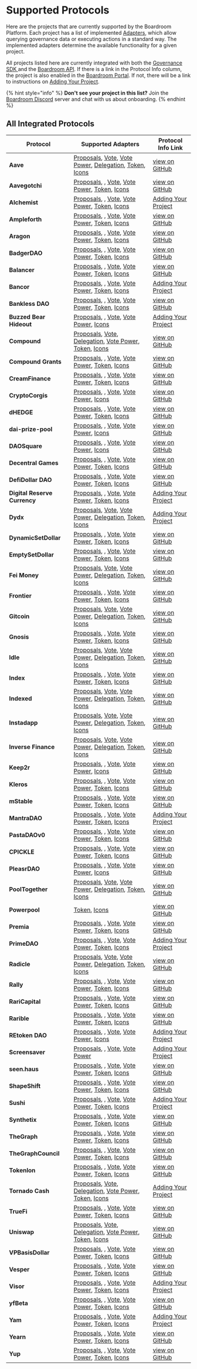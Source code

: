 # Supported Protocols

Here are the projects that are currently supported by the Boardroom Platform. Each project has a list of implemented [Adapters](sdk/adapters/), which allow querying governance data or executing actions in a standard way. The implemented adapters determine the available functionality for a given project.

All projects listed here are currently integrated with both the [Governance SDK ](sdk/governance-sdk.md)and the [Boardroom API](boardroom-api/boardroom-api.md). If there is a link in the Protocol Info column, the project is also enabled in the [Boardroom Portal](boardroom-portal-1/getting-started.md). If not, there will be a link to instructions on [Adding Your Project](boardroom-portal-1/adding-your-project/).

{% hint style="info" %}
**Don't see your project in this list?** Join the [Boardroom Discord](https://discord.gg/BwDfpveu) server and chat with us about onboarding.
{% endhint %}

## All Integrated Protocols

| Protocol | Supported Adapters | Protocol Info Link |
| --- | --- | --- |
| **Aave** | [Proposals](sdk/adapters/proposals-adapter.md), [Vote](sdk/adapters/vote-adapter.md), [Vote Power](sdk/adapters/vote-power-adapter.md), [Delegation](sdk/adapters/delegation-apdater.md), [Token](sdk/adapters/token-adapter.md), [Icons](sdk/adapters/icons-adapter.md) | [view on GitHub](https://github.com/boardroom-inc/protocol-Info/tree/main/protocols/aave) |
| **Aavegotchi** | [Proposals](sdk/adapters/proposals-adapter.md), , [Vote](sdk/adapters/vote-adapter.md), [Vote Power](sdk/adapters/vote-power-adapter.md), [Token](sdk/adapters/token-adapter.md), [Icons](sdk/adapters/icons-adapter.md) | [view on GitHub](https://github.com/boardroom-inc/protocol-Info/tree/main/protocols/aavegotchi) |
| **Alchemist** | [Proposals](sdk/adapters/proposals-adapter.md), , [Vote](sdk/adapters/vote-adapter.md), [Vote Power](sdk/adapters/vote-power-adapter.md), [Token](sdk/adapters/token-adapter.md), [Icons](sdk/adapters/icons-adapter.md) | [Adding Your Project](boardroom-portal-1/adding-your-project/) |
| **Ampleforth** | [Proposals](sdk/adapters/proposals-adapter.md), , [Vote](sdk/adapters/vote-adapter.md), [Vote Power](sdk/adapters/vote-power-adapter.md), [Token](sdk/adapters/token-adapter.md), [Icons](sdk/adapters/icons-adapter.md) | [view on GitHub](https://github.com/boardroom-inc/protocol-Info/tree/main/protocols/ampleforth) |
| **Aragon** | [Proposals](sdk/adapters/proposals-adapter.md), , [Vote](sdk/adapters/vote-adapter.md), [Vote Power](sdk/adapters/vote-power-adapter.md), [Token](sdk/adapters/token-adapter.md), [Icons](sdk/adapters/icons-adapter.md) | [view on GitHub](https://github.com/boardroom-inc/protocol-Info/tree/main/protocols/aragon) |
| **BadgerDAO** | [Proposals](sdk/adapters/proposals-adapter.md), , [Vote](sdk/adapters/vote-adapter.md), [Vote Power](sdk/adapters/vote-power-adapter.md), [Token](sdk/adapters/token-adapter.md), [Icons](sdk/adapters/icons-adapter.md) | [view on GitHub](https://github.com/boardroom-inc/protocol-Info/tree/main/protocols/badgerdao) |
| **Balancer** | [Proposals](sdk/adapters/proposals-adapter.md), , [Vote](sdk/adapters/vote-adapter.md), [Vote Power](sdk/adapters/vote-power-adapter.md), [Token](sdk/adapters/token-adapter.md), [Icons](sdk/adapters/icons-adapter.md) | [view on GitHub](https://github.com/boardroom-inc/protocol-Info/tree/main/protocols/balancer) |
| **Bancor** | [Proposals](sdk/adapters/proposals-adapter.md), , [Vote](sdk/adapters/vote-adapter.md), [Vote Power](sdk/adapters/vote-power-adapter.md), [Token](sdk/adapters/token-adapter.md), [Icons](sdk/adapters/icons-adapter.md) | [Adding Your Project](boardroom-portal-1/adding-your-project/) |
| **Bankless DAO** | [Proposals](sdk/adapters/proposals-adapter.md), , [Vote](sdk/adapters/vote-adapter.md), [Vote Power](sdk/adapters/vote-power-adapter.md), [Token](sdk/adapters/token-adapter.md), [Icons](sdk/adapters/icons-adapter.md) | [view on GitHub](https://github.com/boardroom-inc/protocol-Info/tree/main/protocols/banklessvault) |
| **Buzzed Bear Hideout** | [Proposals](sdk/adapters/proposals-adapter.md), , [Vote](sdk/adapters/vote-adapter.md), [Vote Power](sdk/adapters/vote-power-adapter.md), [Icons](sdk/adapters/icons-adapter.md) | [Adding Your Project](boardroom-portal-1/adding-your-project/) |
| **Compound** | [Proposals](sdk/adapters/proposals-adapter.md), [Vote](sdk/adapters/vote-adapter.md), [Delegation](sdk/adapters/delegation-apdater.md), [Vote Power](sdk/adapters/vote-power-adapter.md), [Token](sdk/adapters/token-adapter.md), [Icons](sdk/adapters/icons-adapter.md) | [view on GitHub](https://github.com/boardroom-inc/protocol-Info/tree/main/protocols/compound) |
| **Compound Grants** | [Proposals](sdk/adapters/proposals-adapter.md), , [Vote](sdk/adapters/vote-adapter.md), [Vote Power](sdk/adapters/vote-power-adapter.md), [Token](sdk/adapters/token-adapter.md), [Icons](sdk/adapters/icons-adapter.md) | [view on GitHub](https://github.com/boardroom-inc/protocol-Info/tree/main/protocols/compoundgrants) |
| **CreamFinance** | [Proposals](sdk/adapters/proposals-adapter.md), , [Vote](sdk/adapters/vote-adapter.md), [Vote Power](sdk/adapters/vote-power-adapter.md), [Token](sdk/adapters/token-adapter.md), [Icons](sdk/adapters/icons-adapter.md) | [view on GitHub](https://github.com/boardroom-inc/protocol-Info/tree/main/protocols/creamfinance) |
| **CryptoCorgis** | [Proposals](sdk/adapters/proposals-adapter.md), , [Vote](sdk/adapters/vote-adapter.md), [Vote Power](sdk/adapters/vote-power-adapter.md), [Icons](sdk/adapters/icons-adapter.md) | [view on GitHub](https://github.com/boardroom-inc/protocol-Info/tree/main/protocols/cryptocorgis) |
| **dHEDGE** | [Proposals](sdk/adapters/proposals-adapter.md), , [Vote](sdk/adapters/vote-adapter.md), [Vote Power](sdk/adapters/vote-power-adapter.md), [Token](sdk/adapters/token-adapter.md), [Icons](sdk/adapters/icons-adapter.md) | [view on GitHub](https://github.com/boardroom-inc/protocol-Info/tree/main/protocols/dhedge) |
| **dai-prize-pool** | [Proposals](sdk/adapters/proposals-adapter.md), , [Vote](sdk/adapters/vote-adapter.md), [Vote Power](sdk/adapters/vote-power-adapter.md), [Icons](sdk/adapters/icons-adapter.md) | [view on GitHub](https://github.com/boardroom-inc/protocol-Info/tree/main/protocols/daiprizepool) |
| **DAOSquare** | [Proposals](sdk/adapters/proposals-adapter.md), , [Vote](sdk/adapters/vote-adapter.md), [Vote Power](sdk/adapters/vote-power-adapter.md), [Icons](sdk/adapters/icons-adapter.md) | [view on GitHub](https://github.com/boardroom-inc/protocol-Info/tree/main/protocols/daosquare) |
| **Decentral Games** | [Proposals](sdk/adapters/proposals-adapter.md), , [Vote](sdk/adapters/vote-adapter.md), [Vote Power](sdk/adapters/vote-power-adapter.md), [Token](sdk/adapters/token-adapter.md), [Icons](sdk/adapters/icons-adapter.md) | [view on GitHub](https://github.com/boardroom-inc/protocol-Info/tree/main/protocols/decentralgames) |
| **DefiDollar DAO** | [Proposals](sdk/adapters/proposals-adapter.md), , [Vote](sdk/adapters/vote-adapter.md), [Vote Power](sdk/adapters/vote-power-adapter.md), [Token](sdk/adapters/token-adapter.md), [Icons](sdk/adapters/icons-adapter.md) | [view on GitHub](https://github.com/boardroom-inc/protocol-Info/tree/main/protocols/defidollar) |
| **Digital Reserve Currency** | [Proposals](sdk/adapters/proposals-adapter.md), , [Vote](sdk/adapters/vote-adapter.md), [Vote Power](sdk/adapters/vote-power-adapter.md), [Token](sdk/adapters/token-adapter.md), [Icons](sdk/adapters/icons-adapter.md) | [Adding Your Project](boardroom-portal-1/adding-your-project/) |
| **Dydx** | [Proposals](sdk/adapters/proposals-adapter.md), [Vote](sdk/adapters/vote-adapter.md), [Vote Power](sdk/adapters/vote-power-adapter.md), [Delegation](sdk/adapters/delegation-apdater.md), [Token](sdk/adapters/token-adapter.md), [Icons](sdk/adapters/icons-adapter.md) | [Adding Your Project](boardroom-portal-1/adding-your-project/) |
| **DynamicSetDollar** | [Proposals](sdk/adapters/proposals-adapter.md), , [Vote](sdk/adapters/vote-adapter.md), [Vote Power](sdk/adapters/vote-power-adapter.md), [Token](sdk/adapters/token-adapter.md), [Icons](sdk/adapters/icons-adapter.md) | [view on GitHub](https://github.com/boardroom-inc/protocol-Info/tree/main/protocols/dsd) |
| **EmptySetDollar** | [Proposals](sdk/adapters/proposals-adapter.md), , [Vote](sdk/adapters/vote-adapter.md), [Vote Power](sdk/adapters/vote-power-adapter.md), [Token](sdk/adapters/token-adapter.md), [Icons](sdk/adapters/icons-adapter.md) | [view on GitHub](https://github.com/boardroom-inc/protocol-Info/tree/main/protocols/esd) |
| **Fei Money** | [Proposals](sdk/adapters/proposals-adapter.md), [Vote](sdk/adapters/vote-adapter.md), [Vote Power](sdk/adapters/vote-power-adapter.md), [Delegation](sdk/adapters/delegation-apdater.md), [Token](sdk/adapters/token-adapter.md), [Icons](sdk/adapters/icons-adapter.md) | [view on GitHub](https://github.com/boardroom-inc/protocol-Info/tree/main/protocols/fei) |
| **Frontier** | [Proposals](sdk/adapters/proposals-adapter.md), , [Vote](sdk/adapters/vote-adapter.md), [Vote Power](sdk/adapters/vote-power-adapter.md), [Token](sdk/adapters/token-adapter.md), [Icons](sdk/adapters/icons-adapter.md) | [view on GitHub](https://github.com/boardroom-inc/protocol-Info/tree/main/protocols/frontier) |
| **Gitcoin** | [Proposals](sdk/adapters/proposals-adapter.md), [Vote](sdk/adapters/vote-adapter.md), [Vote Power](sdk/adapters/vote-power-adapter.md), [Delegation](sdk/adapters/delegation-apdater.md), [Token](sdk/adapters/token-adapter.md), [Icons](sdk/adapters/icons-adapter.md) | [view on GitHub](https://github.com/boardroom-inc/protocol-Info/tree/main/protocols/gitcoin) |
| **Gnosis** | [Proposals](sdk/adapters/proposals-adapter.md), , [Vote](sdk/adapters/vote-adapter.md), [Vote Power](sdk/adapters/vote-power-adapter.md), [Token](sdk/adapters/token-adapter.md), [Icons](sdk/adapters/icons-adapter.md) | [view on GitHub](https://github.com/boardroom-inc/protocol-Info/tree/main/protocols/gnosis) |
| **Idle** | [Proposals](sdk/adapters/proposals-adapter.md), [Vote](sdk/adapters/vote-adapter.md), [Vote Power](sdk/adapters/vote-power-adapter.md), [Delegation](sdk/adapters/delegation-apdater.md), [Token](sdk/adapters/token-adapter.md), [Icons](sdk/adapters/icons-adapter.md) | [view on GitHub](https://github.com/boardroom-inc/protocol-Info/tree/main/protocols/idlefinance) |
| **Index** | [Proposals](sdk/adapters/proposals-adapter.md), , [Vote](sdk/adapters/vote-adapter.md), [Vote Power](sdk/adapters/vote-power-adapter.md), [Token](sdk/adapters/token-adapter.md), [Icons](sdk/adapters/icons-adapter.md) | [view on GitHub](https://github.com/boardroom-inc/protocol-Info/tree/main/protocols/indexCoop) |
| **Indexed** | [Proposals](sdk/adapters/proposals-adapter.md), [Vote](sdk/adapters/vote-adapter.md), [Vote Power](sdk/adapters/vote-power-adapter.md), [Delegation](sdk/adapters/delegation-apdater.md), [Token](sdk/adapters/token-adapter.md), [Icons](sdk/adapters/icons-adapter.md) | [view on GitHub](https://github.com/boardroom-inc/protocol-Info/tree/main/protocols/indexed) |
| **Instadapp** | [Proposals](sdk/adapters/proposals-adapter.md), [Vote](sdk/adapters/vote-adapter.md), [Vote Power](sdk/adapters/vote-power-adapter.md), [Delegation](sdk/adapters/delegation-apdater.md), [Token](sdk/adapters/token-adapter.md), [Icons](sdk/adapters/icons-adapter.md) | [view on GitHub](https://github.com/boardroom-inc/protocol-Info/tree/main/protocols/instadapp) |
| **Inverse Finance** | [Proposals](sdk/adapters/proposals-adapter.md), [Vote](sdk/adapters/vote-adapter.md), [Vote Power](sdk/adapters/vote-power-adapter.md), [Delegation](sdk/adapters/delegation-apdater.md), [Token](sdk/adapters/token-adapter.md), [Icons](sdk/adapters/icons-adapter.md) | [view on GitHub](https://github.com/boardroom-inc/protocol-Info/tree/main/protocols/inverse) |
| **Keep2r** | [Proposals](sdk/adapters/proposals-adapter.md), , [Vote](sdk/adapters/vote-adapter.md), [Vote Power](sdk/adapters/vote-power-adapter.md), [Icons](sdk/adapters/icons-adapter.md) | [view on GitHub](https://github.com/boardroom-inc/protocol-Info/tree/main/protocols/keep2r) |
| **Kleros** | [Proposals](sdk/adapters/proposals-adapter.md), , [Vote](sdk/adapters/vote-adapter.md), [Vote Power](sdk/adapters/vote-power-adapter.md), [Token](sdk/adapters/token-adapter.md), [Icons](sdk/adapters/icons-adapter.md) | [view on GitHub](https://github.com/boardroom-inc/protocol-Info/tree/main/protocols/kleros) |
| **mStable** | [Proposals](sdk/adapters/proposals-adapter.md), , [Vote](sdk/adapters/vote-adapter.md), [Vote Power](sdk/adapters/vote-power-adapter.md), [Token](sdk/adapters/token-adapter.md), [Icons](sdk/adapters/icons-adapter.md) | [view on GitHub](https://github.com/boardroom-inc/protocol-Info/tree/main/protocols/mstable) |
| **MantraDAO** | [Proposals](sdk/adapters/proposals-adapter.md), , [Vote](sdk/adapters/vote-adapter.md), [Vote Power](sdk/adapters/vote-power-adapter.md), [Token](sdk/adapters/token-adapter.md), [Icons](sdk/adapters/icons-adapter.md) | [Adding Your Project](boardroom-portal-1/adding-your-project/) |
| **PastaDAOv0** | [Proposals](sdk/adapters/proposals-adapter.md), , [Vote](sdk/adapters/vote-adapter.md), [Vote Power](sdk/adapters/vote-power-adapter.md), [Token](sdk/adapters/token-adapter.md), [Icons](sdk/adapters/icons-adapter.md) | [view on GitHub](https://github.com/boardroom-inc/protocol-Info/tree/main/protocols/pasta) |
| **CPICKLE** | [Proposals](sdk/adapters/proposals-adapter.md), , [Vote](sdk/adapters/vote-adapter.md), [Vote Power](sdk/adapters/vote-power-adapter.md), [Token](sdk/adapters/token-adapter.md), [Icons](sdk/adapters/icons-adapter.md) | [view on GitHub](https://github.com/boardroom-inc/protocol-Info/tree/main/protocols/pickle) |
| **PleasrDAO** | [Proposals](sdk/adapters/proposals-adapter.md), , [Vote](sdk/adapters/vote-adapter.md), [Vote Power](sdk/adapters/vote-power-adapter.md), [Icons](sdk/adapters/icons-adapter.md) | [view on GitHub](https://github.com/boardroom-inc/protocol-Info/tree/main/protocols/pleasrdao) |
| **PoolTogether** | [Proposals](sdk/adapters/proposals-adapter.md), [Vote](sdk/adapters/vote-adapter.md), [Vote Power](sdk/adapters/vote-power-adapter.md), [Delegation](sdk/adapters/delegation-apdater.md), [Token](sdk/adapters/token-adapter.md), [Icons](sdk/adapters/icons-adapter.md) | [view on GitHub](https://github.com/boardroom-inc/protocol-Info/tree/main/protocols/pooltogether) |
| **Powerpool** | [Token](sdk/adapters/token-adapter.md), [Icons](sdk/adapters/icons-adapter.md) | [view on GitHub](https://github.com/boardroom-inc/protocol-Info/tree/main/protocols/powerpool) |
| **Premia** | [Proposals](sdk/adapters/proposals-adapter.md), , [Vote](sdk/adapters/vote-adapter.md), [Vote Power](sdk/adapters/vote-power-adapter.md), [Token](sdk/adapters/token-adapter.md), [Icons](sdk/adapters/icons-adapter.md) | [view on GitHub](https://github.com/boardroom-inc/protocol-Info/tree/main/protocols/premia) |
| **PrimeDAO** | [Proposals](sdk/adapters/proposals-adapter.md), , [Vote](sdk/adapters/vote-adapter.md), [Vote Power](sdk/adapters/vote-power-adapter.md), [Token](sdk/adapters/token-adapter.md), [Icons](sdk/adapters/icons-adapter.md) | [Adding Your Project](boardroom-portal-1/adding-your-project/) |
| **Radicle** | [Proposals](sdk/adapters/proposals-adapter.md), [Vote](sdk/adapters/vote-adapter.md), [Vote Power](sdk/adapters/vote-power-adapter.md), [Delegation](sdk/adapters/delegation-apdater.md), [Token](sdk/adapters/token-adapter.md), [Icons](sdk/adapters/icons-adapter.md) | [view on GitHub](https://github.com/boardroom-inc/protocol-Info/tree/main/protocols/radicle) |
| **Rally** | [Proposals](sdk/adapters/proposals-adapter.md), , [Vote](sdk/adapters/vote-adapter.md), [Vote Power](sdk/adapters/vote-power-adapter.md), [Token](sdk/adapters/token-adapter.md), [Icons](sdk/adapters/icons-adapter.md) | [view on GitHub](https://github.com/boardroom-inc/protocol-Info/tree/main/protocols/rally) |
| **RariCapital** | [Proposals](sdk/adapters/proposals-adapter.md), , [Vote](sdk/adapters/vote-adapter.md), [Vote Power](sdk/adapters/vote-power-adapter.md), [Token](sdk/adapters/token-adapter.md), [Icons](sdk/adapters/icons-adapter.md) | [view on GitHub](https://github.com/boardroom-inc/protocol-Info/tree/main/protocols/rari) |
| **Rarible** | [Proposals](sdk/adapters/proposals-adapter.md), , [Vote](sdk/adapters/vote-adapter.md), [Vote Power](sdk/adapters/vote-power-adapter.md), [Token](sdk/adapters/token-adapter.md), [Icons](sdk/adapters/icons-adapter.md) | [view on GitHub](https://github.com/boardroom-inc/protocol-Info/tree/main/protocols/rarible) |
| **REtoken DAO** | [Proposals](sdk/adapters/proposals-adapter.md), , [Vote](sdk/adapters/vote-adapter.md), [Vote Power](sdk/adapters/vote-power-adapter.md), [Icons](sdk/adapters/icons-adapter.md) | [Adding Your Project](boardroom-portal-1/adding-your-project/) |
| **Screensaver** | [Proposals](sdk/adapters/proposals-adapter.md), , [Vote](sdk/adapters/vote-adapter.md), [Vote Power](sdk/adapters/vote-power-adapter.md) | [Adding Your Project](boardroom-portal-1/adding-your-project/) |
| **seen.haus** | [Proposals](sdk/adapters/proposals-adapter.md), , [Vote](sdk/adapters/vote-adapter.md), [Vote Power](sdk/adapters/vote-power-adapter.md), [Token](sdk/adapters/token-adapter.md), [Icons](sdk/adapters/icons-adapter.md) | [view on GitHub](https://github.com/boardroom-inc/protocol-Info/tree/main/protocols/seen) |
| **ShapeShift** | [Proposals](sdk/adapters/proposals-adapter.md), , [Vote](sdk/adapters/vote-adapter.md), [Vote Power](sdk/adapters/vote-power-adapter.md), [Token](sdk/adapters/token-adapter.md), [Icons](sdk/adapters/icons-adapter.md) | [view on GitHub](https://github.com/boardroom-inc/protocol-Info/tree/main/protocols/shapeshift) |
| **Sushi** | [Proposals](sdk/adapters/proposals-adapter.md), , [Vote](sdk/adapters/vote-adapter.md), [Vote Power](sdk/adapters/vote-power-adapter.md), [Token](sdk/adapters/token-adapter.md), [Icons](sdk/adapters/icons-adapter.md) | [Adding Your Project](boardroom-portal-1/adding-your-project/) |
| **Synthetix** | [Proposals](sdk/adapters/proposals-adapter.md), , [Vote](sdk/adapters/vote-adapter.md), [Vote Power](sdk/adapters/vote-power-adapter.md), [Token](sdk/adapters/token-adapter.md), [Icons](sdk/adapters/icons-adapter.md) | [view on GitHub](https://github.com/boardroom-inc/protocol-Info/tree/main/protocols/synthetix) |
| **TheGraph** | [Proposals](sdk/adapters/proposals-adapter.md), , [Vote](sdk/adapters/vote-adapter.md), [Vote Power](sdk/adapters/vote-power-adapter.md), [Token](sdk/adapters/token-adapter.md), [Icons](sdk/adapters/icons-adapter.md) | [view on GitHub](https://github.com/boardroom-inc/protocol-Info/tree/main/protocols/graphprotocol) |
| **TheGraphCouncil** | [Proposals](sdk/adapters/proposals-adapter.md), , [Vote](sdk/adapters/vote-adapter.md), [Vote Power](sdk/adapters/vote-power-adapter.md), [Token](sdk/adapters/token-adapter.md), [Icons](sdk/adapters/icons-adapter.md) | [view on GitHub](https://github.com/boardroom-inc/protocol-Info/tree/main/protocols/thegraphcouncil) |
| **Tokenlon** | [Proposals](sdk/adapters/proposals-adapter.md), , [Vote](sdk/adapters/vote-adapter.md), [Vote Power](sdk/adapters/vote-power-adapter.md), [Token](sdk/adapters/token-adapter.md), [Icons](sdk/adapters/icons-adapter.md) | [view on GitHub](https://github.com/boardroom-inc/protocol-Info/tree/main/protocols/tokenlon) |
| **Tornado Cash** | [Proposals](sdk/adapters/proposals-adapter.md), [Vote](sdk/adapters/vote-adapter.md), [Delegation](sdk/adapters/delegation-apdater.md), [Vote Power](sdk/adapters/vote-power-adapter.md), [Token](sdk/adapters/token-adapter.md), [Icons](sdk/adapters/icons-adapter.md) | [Adding Your Project](boardroom-portal-1/adding-your-project/) |
| **TrueFi** | [Proposals](sdk/adapters/proposals-adapter.md), , [Vote](sdk/adapters/vote-adapter.md), [Vote Power](sdk/adapters/vote-power-adapter.md), [Token](sdk/adapters/token-adapter.md), [Icons](sdk/adapters/icons-adapter.md) | [view on GitHub](https://github.com/boardroom-inc/protocol-Info/tree/main/protocols/truefigov) |
| **Uniswap** | [Proposals](sdk/adapters/proposals-adapter.md), [Vote](sdk/adapters/vote-adapter.md), [Delegation](sdk/adapters/delegation-apdater.md), [Vote Power](sdk/adapters/vote-power-adapter.md), [Token](sdk/adapters/token-adapter.md), [Icons](sdk/adapters/icons-adapter.md) | [view on GitHub](https://github.com/boardroom-inc/protocol-Info/tree/main/protocols/uniswap) |
| **VPBasisDollar** | [Proposals](sdk/adapters/proposals-adapter.md), , [Vote](sdk/adapters/vote-adapter.md), [Vote Power](sdk/adapters/vote-power-adapter.md), [Token](sdk/adapters/token-adapter.md), [Icons](sdk/adapters/icons-adapter.md) | [view on GitHub](https://github.com/boardroom-inc/protocol-Info/tree/main/protocols/basisdollar) |
| **Vesper** | [Proposals](sdk/adapters/proposals-adapter.md), , [Vote](sdk/adapters/vote-adapter.md), [Vote Power](sdk/adapters/vote-power-adapter.md), [Token](sdk/adapters/token-adapter.md), [Icons](sdk/adapters/icons-adapter.md) | [view on GitHub](https://github.com/boardroom-inc/protocol-Info/tree/main/protocols/vsp) |
| **Visor** | [Proposals](sdk/adapters/proposals-adapter.md), , [Vote](sdk/adapters/vote-adapter.md), [Vote Power](sdk/adapters/vote-power-adapter.md), [Token](sdk/adapters/token-adapter.md), [Icons](sdk/adapters/icons-adapter.md) | [Adding Your Project](boardroom-portal-1/adding-your-project/) |
| **yfBeta** | [Proposals](sdk/adapters/proposals-adapter.md), , [Vote](sdk/adapters/vote-adapter.md), [Vote Power](sdk/adapters/vote-power-adapter.md), [Token](sdk/adapters/token-adapter.md), [Icons](sdk/adapters/icons-adapter.md) | [view on GitHub](https://github.com/boardroom-inc/protocol-Info/tree/main/protocols/yfbeta) |
| **Yam** | [Proposals](sdk/adapters/proposals-adapter.md), , [Vote](sdk/adapters/vote-adapter.md), [Vote Power](sdk/adapters/vote-power-adapter.md), [Token](sdk/adapters/token-adapter.md), [Icons](sdk/adapters/icons-adapter.md) | [Adding Your Project](boardroom-portal-1/adding-your-project/) |
| **Yearn** | [Proposals](sdk/adapters/proposals-adapter.md), , [Vote](sdk/adapters/vote-adapter.md), [Vote Power](sdk/adapters/vote-power-adapter.md), [Token](sdk/adapters/token-adapter.md), [Icons](sdk/adapters/icons-adapter.md) | [view on GitHub](https://github.com/boardroom-inc/protocol-Info/tree/main/protocols/ybaby) |
| **Yup** | [Proposals](sdk/adapters/proposals-adapter.md), , [Vote](sdk/adapters/vote-adapter.md), [Vote Power](sdk/adapters/vote-power-adapter.md), [Token](sdk/adapters/token-adapter.md), [Icons](sdk/adapters/icons-adapter.md) | [view on GitHub](https://github.com/boardroom-inc/protocol-Info/tree/main/protocols/yup) |